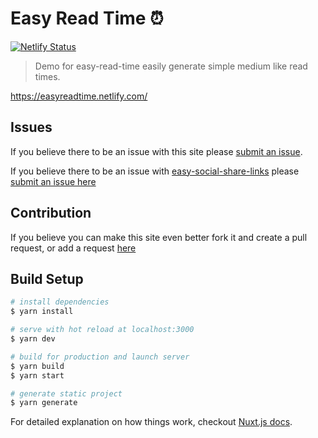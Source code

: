 # Easy Read Time ⏰
[![Netlify Status](https://api.netlify.com/api/v1/badges/dd68c474-6894-4ffe-bdef-2c18d177ce90/deploy-status)](https://app.netlify.com/sites/easyreadtime/deploys)

> Demo for easy-read-time easily generate simple medium like read times.

https://easyreadtime.netlify.com/

## Issues

If you believe there to be an issue with this site please [submit an issue](https://github.com/Alex61NN5/easy-read-time/issues).

If you believe there to be an issue with [easy-social-share-links](https://github.com/Alex61NN5/easy-read-time) please [submit an issue here](https://github.com/Alex61NN5/easy-read-time/issues)

## Contribution

If you believe you can make this site even better fork it and create a pull request, or add a request [here](https://github.com/Alex61NN5/easy-read-time/issues)

## Build Setup

``` bash
# install dependencies
$ yarn install

# serve with hot reload at localhost:3000
$ yarn dev

# build for production and launch server
$ yarn build
$ yarn start

# generate static project
$ yarn generate
```

For detailed explanation on how things work, checkout [Nuxt.js docs](https://nuxtjs.org).
